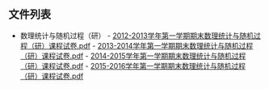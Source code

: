 

## 文件列表

  - 数理统计与随机过程（研）
        - [2012-2013学年第一学期期末数理统计与随机过程（研）课程试卷.pdf](https://github.com/bjut-swift/BJUT-Helper/raw/master/./%E6%95%B0%E7%90%86%E7%BB%9F%E8%AE%A1%E4%B8%8E%E9%9A%8F%E6%9C%BA%E8%BF%87%E7%A8%8B%EF%BC%88%E7%A0%94%EF%BC%89/2012-2013%E5%AD%A6%E5%B9%B4%E7%AC%AC%E4%B8%80%E5%AD%A6%E6%9C%9F%E6%9C%9F%E6%9C%AB%E6%95%B0%E7%90%86%E7%BB%9F%E8%AE%A1%E4%B8%8E%E9%9A%8F%E6%9C%BA%E8%BF%87%E7%A8%8B%EF%BC%88%E7%A0%94%EF%BC%89%E8%AF%BE%E7%A8%8B%E8%AF%95%E5%8D%B7.pdf)
        - [2013-2014学年第一学期期末数理统计与随机过程（研）课程试卷.pdf](https://github.com/bjut-swift/BJUT-Helper/raw/master/./%E6%95%B0%E7%90%86%E7%BB%9F%E8%AE%A1%E4%B8%8E%E9%9A%8F%E6%9C%BA%E8%BF%87%E7%A8%8B%EF%BC%88%E7%A0%94%EF%BC%89/2013-2014%E5%AD%A6%E5%B9%B4%E7%AC%AC%E4%B8%80%E5%AD%A6%E6%9C%9F%E6%9C%9F%E6%9C%AB%E6%95%B0%E7%90%86%E7%BB%9F%E8%AE%A1%E4%B8%8E%E9%9A%8F%E6%9C%BA%E8%BF%87%E7%A8%8B%EF%BC%88%E7%A0%94%EF%BC%89%E8%AF%BE%E7%A8%8B%E8%AF%95%E5%8D%B7.pdf)
        - [2014-2015学年第一学期期末数理统计与随机过程（研）课程试卷.pdf](https://github.com/bjut-swift/BJUT-Helper/raw/master/./%E6%95%B0%E7%90%86%E7%BB%9F%E8%AE%A1%E4%B8%8E%E9%9A%8F%E6%9C%BA%E8%BF%87%E7%A8%8B%EF%BC%88%E7%A0%94%EF%BC%89/2014-2015%E5%AD%A6%E5%B9%B4%E7%AC%AC%E4%B8%80%E5%AD%A6%E6%9C%9F%E6%9C%9F%E6%9C%AB%E6%95%B0%E7%90%86%E7%BB%9F%E8%AE%A1%E4%B8%8E%E9%9A%8F%E6%9C%BA%E8%BF%87%E7%A8%8B%EF%BC%88%E7%A0%94%EF%BC%89%E8%AF%BE%E7%A8%8B%E8%AF%95%E5%8D%B7.pdf)
        - [2015-2016学年第一学期期末数理统计与随机过程（研）课程试卷.pdf](https://github.com/bjut-swift/BJUT-Helper/raw/master/./%E6%95%B0%E7%90%86%E7%BB%9F%E8%AE%A1%E4%B8%8E%E9%9A%8F%E6%9C%BA%E8%BF%87%E7%A8%8B%EF%BC%88%E7%A0%94%EF%BC%89/2015-2016%E5%AD%A6%E5%B9%B4%E7%AC%AC%E4%B8%80%E5%AD%A6%E6%9C%9F%E6%9C%9F%E6%9C%AB%E6%95%B0%E7%90%86%E7%BB%9F%E8%AE%A1%E4%B8%8E%E9%9A%8F%E6%9C%BA%E8%BF%87%E7%A8%8B%EF%BC%88%E7%A0%94%EF%BC%89%E8%AF%BE%E7%A8%8B%E8%AF%95%E5%8D%B7.pdf)
